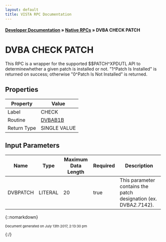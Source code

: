 ```yaml
---
layout: default
title: VISTA RPC Documentation
---
```


#### [Developer Documentation](../index) &#187; [Native RPCs](TableOfContents) &#187; DVBA CHECK PATCH<br/>
# DVBA CHECK PATCH

This RPC is a wrapper for the supported $$PATCH^XPDUTL API to determinewhether a given patch is installed or not.  "1^Patch Is Installed" is returned on success; otherwise "0^Patch Is Not Installed" is returned.

## Properties

Property | Value
--- | ---
Label | CHECK
Routine | [DVBAB1B](http://code.osehra.org/dox/Routine_DVBAB1B_source.html)
Return Type | SINGLE VALUE


## Input Parameters

Name | Type | Maximum Data Length | Required | Description
--- | --- | --- | --- | ---
DVBPATCH | LITERAL | 20 | true | This parameter contains the patch designation (ex. DVBA*2.7*142).



{::nomarkdown} <br/><p style="font-size: 11px">Document generated on July 13th 2017, 2:13:30 pm</p>{:/}